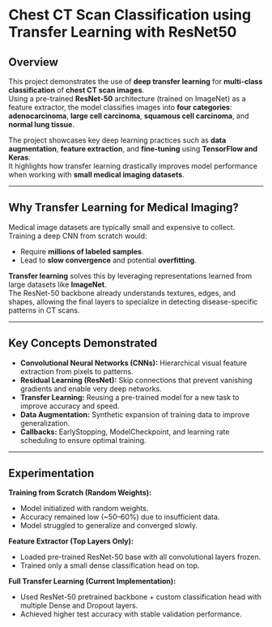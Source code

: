 # Chest CT Scan Classification using Transfer Learning with ResNet50

## Overview
This project demonstrates the use of **deep transfer learning** for **multi-class classification** of **chest CT scan images**.  
Using a pre-trained **ResNet-50** architecture (trained on ImageNet) as a feature extractor, the model classifies images into **four categories**:  
**adenocarcinoma**, **large cell carcinoma**, **squamous cell carcinoma**, and **normal lung tissue**.

The project showcases key deep learning practices such as **data augmentation**, **feature extraction**, and **fine-tuning** using **TensorFlow and Keras**.  
It highlights how transfer learning drastically improves model performance when working with **small medical imaging datasets**.

---

## Why Transfer Learning for Medical Imaging?
Medical image datasets are typically small and expensive to collect. Training a deep CNN from scratch would:
- Require **millions of labeled samples**.
- Lead to **slow convergence** and potential **overfitting**.

**Transfer learning** solves this by leveraging representations learned from large datasets like **ImageNet**.  
The ResNet-50 backbone already understands textures, edges, and shapes, allowing the final layers to specialize in detecting disease-specific patterns in CT scans.

---

##  Key Concepts Demonstrated
- **Convolutional Neural Networks (CNNs):** Hierarchical visual feature extraction from pixels to patterns.  
- **Residual Learning (ResNet):** Skip connections that prevent vanishing gradients and enable very deep networks.  
- **Transfer Learning:** Reusing a pre-trained model for a new task to improve accuracy and speed.  
- **Data Augmentation:** Synthetic expansion of training data to improve generalization.  
- **Callbacks:** EarlyStopping, ModelCheckpoint, and learning rate scheduling to ensure optimal training.  

---

##  Experimentation
**Training from Scratch (Random Weights):**
- Model initialized with random weights.
- Accuracy remained low (~50–60%) due to insufficient data.
- Model struggled to generalize and converged slowly.
  
**Feature Extractor (Top Layers Only):**
- Loaded pre-trained ResNet-50 base with all convolutional layers frozen.
- Trained only a small dense classification head on top.
  
**Full Transfer Learning (Current Implementation):**
- Used ResNet-50 pretrained backbone + custom classification head with multiple Dense and Dropout layers.
- Achieved higher test accuracy with stable validation performance.
